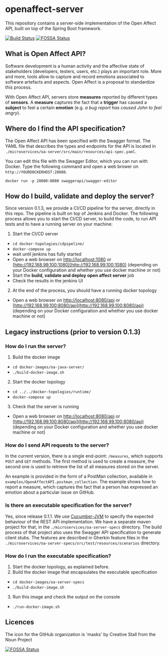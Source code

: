 # openaffect-server

This repository contains a server-side implementation of the Open Affect API, built on top of the Spring Boot framework.

[![Build Status](https://travis-ci.org/openaffect/openaffect-server.svg?branch=master)](https://travis-ci.org/openaffect/openaffect-server)
[![FOSSA Status](https://app.fossa.io/api/projects/git%2Bgithub.com%2Fopenaffect%2Fopenaffect-server.svg?type=shield)](https://app.fossa.io/projects/git%2Bgithub.com%2Fopenaffect%2Fopenaffect-server?ref=badge_shield)

## What is Open Affect API?

Software development is a human activity and the affective state of stakeholders (developers, testers, users, etc.) plays an important role. More and more, tools allow to capture and record emotions associated to software artefacts and aspects. Open Affect is a proposal to standardize this process.

With Open Affect API, servers store **measures** reported by different types of **sensors**. A **measure** captures the fact that a **trigger** has caused a **subject** to feel a certain **emotion** (e.g. *a bug report has caused John to feel angry*).

## Where do I find the API specification?

The Open Affect API has been specified with the Swagger format. The YAML file that describes the types and endpoints for the API is located in `./microservices/oa-server/src/main/resources/api-spec.yaml`.

You can edit this file with the Swagger Editor, which you can run with Docker. Type the following command and open a web brower on `http://YOURDOCKERHOST:28080`.

```
docker run -p 28080:8080 swaggerapi/swagger-editor
```

## How do I build, validate and deploy the server?

Since version 0.1.3, we provide a CI/CD pipeline for the server, directly in this repo. The pipeline is built on top of Jenkins and Docker. The following process allows you to start the CI/CD server, to build the code, to run API tests and to have a running server on your machine:

1. Start the CI/CD server
  * `cd docker-topologies/cdpipeline/`
  * `docker-compose up`
  * wait until jenkins has fully started
  * Open a web browser on [http://localhost:1080](http://localhost:1080) or [http://192.168.99.100:1080](http://192.168.99.100:1080) (depending on your Docker configuration and whether you use docker machine or not)
  * Start the **build, validate and deploy open affect server** job
  * Check the results in the jenkins UI
2. At the end of the process, you should have a running docker topology
  * Open a web browser on [http://localhost:8080/api](http://localhost:8080/api) or [http://192.168.99.100:8080/api](http://192.168.99.100:8080/api) (depending on your Docker configuration and whether you use docker machine or not)

## Legacy instructions (prior to version 0.1.3)

### How do I run the server?

1. Build the docker image
  * `cd docker-images/oa-java-server/`
  * `./build-docker-image.sh` 
2. Start the docker topology
  * `cd ../../docker-topologies/runtime/`
  * `docker-compose up`
3. Check that the server is running
  * Open a web browser on [http://localhost:8080/api](http://localhost:8080/api) or [http://192.168.99.100:8080/api](http://192.168.99.100:8080/api) (depending on your Docker configuration and whether you use docker machine or not)


### How do I send API requests to the server?

In the current version, there is a single end-point: `/measures`, which supports `POST` and `GET` methods. The first method is used to create a measure, the second one is used to retrieve the list of all measures stored on the server.

An example is provided in the form of a PostMan collection, available in `examples/OpenAffectAPI.postman_collection`. The example shows how to report a measure, which captures the fact that a person has expressed an emotion about a particular issue on GitHub.


### Is there an executable specification for the server?

Yes, since release 0.1.1. We use [Cucumber-JVM](https://cucumber.io/docs/reference/jvm) to specify the expected behaviour of the REST API implementation. We have a separate maven project for that, in the `./microservices/oa-server-specs` directory. The build process of that project also uses the Swagger API specification to generate client stubs. The features are described in Gherkin feature files in the `./microservices/oa-server-specs/src/test/resources/scenarios` directory.

### How do I run the executable specification?

1. Start the docker topology, as explained before.
2. Build the docker image that encapsulates the executable specification
  * `cd docker-images/oa-server-specs`
  * `./build-docker-image.sh`
3. Run this image and check the output on the console
  * `./run-docker-image.sh`

## Licences

The icon for the GitHub organization is 'masks' by Creative Stall from the Noun Project

[![FOSSA Status](https://app.fossa.io/api/projects/git%2Bgithub.com%2Fopenaffect%2Fopenaffect-server.svg?type=large)](https://app.fossa.io/projects/git%2Bgithub.com%2Fopenaffect%2Fopenaffect-server?ref=badge_large)